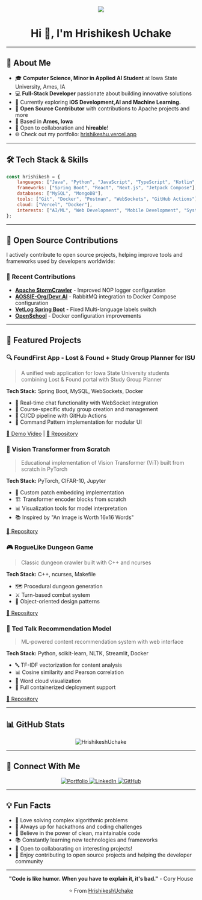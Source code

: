 <div align="center">
  <img src="https://readme-typing-svg.herokuapp.com/?lines=Hey+there!+I'm+Hrishikesh+👋;Computer+Science+Student+at+ISU;Full-Stack+Developer+%26+Problem+Solver;Open+Source+Contributor&center=true&width=600&height=50">
</div>

<h1 align="center">Hi 👋, I'm Hrishikesh Uchake</h1>



---

## 🚀 About Me

- 🎓 **Computer Science, Minor in Applied AI Student** at Iowa State University, Ames, IA
- 💻 **Full-Stack Developer** passionate about building innovative solutions
- 🌱 Currently exploring **iOS Development,AI and Machine Learning.**
- 🤝 **Open Source Contributor** with contributions to Apache projects and more
- 📍 Based in **Ames, Iowa**
- 💼 Open to collaboration and **hireable**!
- 🌐 Check out my portfolio: [hrishikeshu.vercel.app](https://hrishikeshu.vercel.app/)

---

## 🛠️ Tech Stack & Skills

```javascript
const hrishikesh = {
    languages: ["Java", "Python", "JavaScript", "TypeScript", "Kotlin", "C++"],
    frameworks: ["Spring Boot", "React", "Next.js", "Jetpack Compose"],
    databases: ["MySQL", "MongoDB"],
    tools: ["Git", "Docker", "Postman", "WebSockets", "GitHub Actions"],
    cloud: ["Vercel", "Docker"],
    interests: ["AI/ML", "Web Development", "Mobile Development", "System Design"]
};
```

---

## 🌟 Open Source Contributions

I actively contribute to open source projects, helping improve tools and frameworks used by developers worldwide:

### 🔧 **Recent Contributions**
- **[Apache StormCrawler](https://github.com/apache/stormcrawler)** - Improved NOP logger configuration
- **[AOSSIE-Org/Devr.AI](https://github.com/AOSSIE-Org/Devr.AI)** - RabbitMQ integration to Docker Compose configuration
- **[VetLog Spring Boot](https://github.com/josdem/vetlog-spring-boot)** - Fixed Multi-language labels switch
- **[OpenSchool](https://github.com/phihai222/openschool)** - Docker configuration improvements


---

## 🎯 Featured Projects

### 🔍 **FoundFirst App** - Lost & Found + Study Group Planner for ISU
> A unified web application for Iowa State University students combining Lost & Found portal with Study Group Planner

**Tech Stack:** Spring Boot, MySQL, WebSockets, Docker
- 📱 Real-time chat functionality with WebSocket integration
- 🏫 Course-specific study group creation and management
- 🔄 CI/CD pipeline with GitHub Actions
- 🎨 Command Pattern implementation for modular UI

[🎥 Demo Video](https://www.youtube.com/watch?v=LxyOGoTdRuE) | [📁 Repository](https://github.com/HrishikeshUchake/FindRight)

### 🤖 **Vision Transformer from Scratch**
> Educational implementation of Vision Transformer (ViT) built from scratch in PyTorch

**Tech Stack:** PyTorch, CIFAR-10, Jupyter
- 🔬 Custom patch embedding implementation
- 🏗️ Transformer encoder blocks from scratch
- 📊 Visualization tools for model interpretation
- 📚 Inspired by "An Image is Worth 16x16 Words"

[📁 Repository](https://github.com/HrishikeshUchake/FindRight)

### 🎮 **RogueLike Dungeon Game**
> Classic dungeon crawler built with C++ and ncurses

**Tech Stack:** C++, ncurses, Makefile
- 🗺️ Procedural dungeon generation
- ⚔️ Turn-based combat system
- 🎯 Object-oriented design patterns

[📁 Repository](https://github.com/HrishikeshUchake/FindRight)

### 🤖 **Ted Talk Recommendation Model**
> ML-powered content recommendation system with web interface

**Tech Stack:** Python, scikit-learn, NLTK, Streamlit, Docker
- 🔤 TF-IDF vectorization for content analysis
- 📊 Cosine similarity and Pearson correlation
- 🎨 Word cloud visualization
- 🐳 Full containerized deployment support
 
[📁 Repository](https://github.com/HrishikeshUchake/FindRight)

---

## 📊 GitHub Stats


<div align="center">
  <img src="https://github-readme-streak-stats.herokuapp.com/?user=HrishikeshUchake&theme=tokyonight" alt="HrishikeshUchake" />
</div>

---

## 🤝 Connect With Me

<p align="center">
  <a href="https://hrishikeshu.vercel.app/" target="_blank">
    <img src="https://img.shields.io/badge/Portfolio-000000?style=for-the-badge&logo=About.me&logoColor=white" alt="Portfolio"/>
  </a>
  <a href="https://www.linkedin.com/in/hrishikeshuchake21/" target="_blank">
    <img src="https://img.shields.io/badge/LinkedIn-0077B5?style=for-the-badge&logo=linkedin&logoColor=white" alt="LinkedIn"/>
  </a>
  <a href="https://github.com/HrishikeshUchake" target="_blank">
    <img src="https://img.shields.io/badge/GitHub-100000?style=for-the-badge&logo=github&logoColor=white" alt="GitHub"/>
  </a>
</p>

---

## 💡 Fun Facts

- 🧩 Love solving complex algorithmic problems
- 🎯 Always up for hackathons and coding challenges
- 🌟 Believe in the power of clean, maintainable code
- 📚 Constantly learning new technologies and frameworks
- 🤝 Open to collaborating on interesting projects!
- 🔧 Enjoy contributing to open source projects and helping the developer community

---


<div align="center">
  
  **"Code is like humor. When you have to explain it, it's bad."** - Cory House
  
  ⭐️ From [HrishikeshUchake](https://github.com/HrishikeshUchake)
  
</div>

